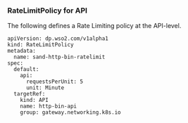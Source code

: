 ### RateLimitPolicy for API

The following defines a Rate Limiting policy at the API-level.

```
apiVersion: dp.wso2.com/v1alpha1
kind: RateLimitPolicy
metadata:
  name: sand-http-bin-ratelimit
spec:
  default:
    api:
      requestsPerUnit: 5
      unit: Minute
  targetRef:
    kind: API
    name: http-bin-api
    group: gateway.networking.k8s.io
```